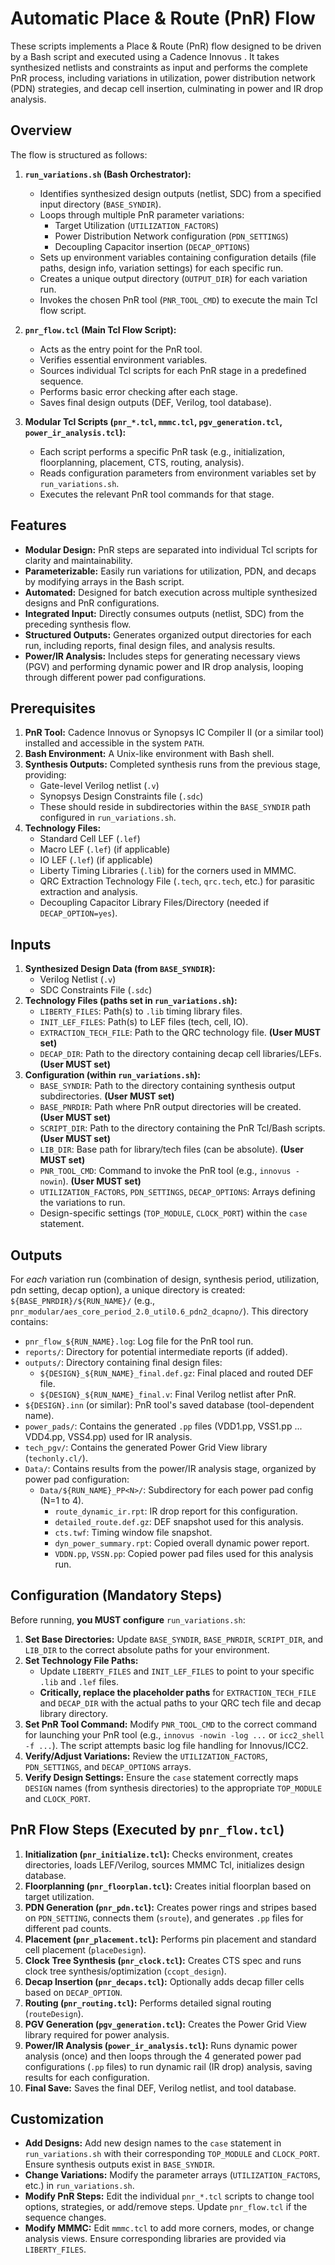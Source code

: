 
# Automatic Place & Route (PnR) Flow

These scripts implements a  Place & Route (PnR) flow designed to be driven by a Bash script and executed using a Cadence Innovus .
It takes synthesized netlists and constraints as input and performs the complete PnR process, including variations in utilization, power distribution network (PDN) strategies, and decap cell insertion, culminating in power and IR drop analysis.

## Overview

The flow is structured as follows:

1.  **`run_variations.sh` (Bash Orchestrator):**
    *   Identifies synthesized design outputs (netlist, SDC) from a specified input directory (`BASE_SYNDIR`).
    *   Loops through multiple PnR parameter variations:
        *   Target Utilization (`UTILIZATION_FACTORS`)
        *   Power Distribution Network configuration (`PDN_SETTINGS`)
        *   Decoupling Capacitor insertion (`DECAP_OPTIONS`)
    *   Sets up environment variables containing configuration details (file paths, design info, variation settings) for each specific run.
    *   Creates a unique output directory (`OUTPUT_DIR`) for each variation run.
    *   Invokes the chosen PnR tool (`PNR_TOOL_CMD`) to execute the main Tcl flow script.

2.  **`pnr_flow.tcl` (Main Tcl Flow Script):**
    *   Acts as the entry point for the PnR tool.
    *   Verifies essential environment variables.
    *   Sources individual Tcl scripts for each PnR stage in a predefined sequence.
    *   Performs basic error checking after each stage.
    *   Saves final design outputs (DEF, Verilog, tool database).

3.  **Modular Tcl Scripts (`pnr_*.tcl`, `mmmc.tcl`, `pgv_generation.tcl`, `power_ir_analysis.tcl`):**
    *   Each script performs a specific PnR task (e.g., initialization, floorplanning, placement, CTS, routing, analysis).
    *   Reads configuration parameters from environment variables set by `run_variations.sh`.
    *   Executes the relevant PnR tool commands for that stage.

## Features

*   **Modular Design:** PnR steps are separated into individual Tcl scripts for clarity and maintainability.
*   **Parameterizable:** Easily run variations for utilization, PDN, and decaps by modifying arrays in the Bash script.
*   **Automated:** Designed for batch execution across multiple synthesized designs and PnR configurations.
*   **Integrated Input:** Directly consumes outputs (netlist, SDC) from the preceding synthesis flow.
*   **Structured Outputs:** Generates organized output directories for each run, including reports, final design files, and analysis results.
*   **Power/IR Analysis:** Includes steps for generating necessary views (PGV) and performing dynamic power and IR drop analysis, looping through different power pad configurations.

## Prerequisites

1.  **PnR Tool:** Cadence Innovus or Synopsys IC Compiler II (or a similar tool) installed and accessible in the system `PATH`.
2.  **Bash Environment:** A Unix-like environment with Bash shell.
3.  **Synthesis Outputs:** Completed synthesis runs from the previous stage, providing:
    *   Gate-level Verilog netlist (`.v`)
    *   Synopsys Design Constraints file (`.sdc`)
    *   These should reside in subdirectories within the `BASE_SYNDIR` path configured in `run_variations.sh`.
4.  **Technology Files:**
    *   Standard Cell LEF (`.lef`)
    *   Macro LEF (`.lef`) (if applicable)
    *   IO LEF (`.lef`) (if applicable)
    *   Liberty Timing Libraries (`.lib`) for the corners used in MMMC.
    *   QRC Extraction Technology File (`.tech`, `qrc.tech`, etc.) for parasitic extraction and analysis.
    *   Decoupling Capacitor Library Files/Directory (needed if `DECAP_OPTION=yes`).



## Inputs

1.  **Synthesized Design Data (from `BASE_SYNDIR`):**
    *   Verilog Netlist (`.v`)
    *   SDC Constraints File (`.sdc`)
2.  **Technology Files (paths set in `run_variations.sh`):**
    *   `LIBERTY_FILES`: Path(s) to `.lib` timing library files.
    *   `INIT_LEF_FILES`: Path(s) to LEF files (tech, cell, IO).
    *   `EXTRACTION_TECH_FILE`: Path to the QRC technology file. **(User MUST set)**
    *   `DECAP_DIR`: Path to the directory containing decap cell libraries/LEFs. **(User MUST set)**
3.  **Configuration (within `run_variations.sh`):**
    *   `BASE_SYNDIR`: Path to the directory containing synthesis output subdirectories. **(User MUST set)**
    *   `BASE_PNRDIR`: Path where PnR output directories will be created. **(User MUST set)**
    *   `SCRIPT_DIR`: Path to the directory containing the PnR Tcl/Bash scripts. **(User MUST set)**
    *   `LIB_DIR`: Base path for library/tech files (can be absolute). **(User MUST set)**
    *   `PNR_TOOL_CMD`: Command to invoke the PnR tool (e.g., `innovus -nowin`). **(User MUST set)**
    *   `UTILIZATION_FACTORS`, `PDN_SETTINGS`, `DECAP_OPTIONS`: Arrays defining the variations to run.
    *   Design-specific settings (`TOP_MODULE`, `CLOCK_PORT`) within the `case` statement.

## Outputs

For *each* variation run (combination of design, synthesis period, utilization, pdn setting, decap option), a unique directory is created: `${BASE_PNRDIR}/${RUN_NAME}/` (e.g., `pnr_modular/aes_core_period_2.0_util0.6_pdn2_dcapno/`). This directory contains:

*   `pnr_flow_${RUN_NAME}.log`: Log file for the PnR tool run.
*   `reports/`: Directory for potential intermediate reports (if added).
*   `outputs/`: Directory containing final design files:
    *   `${DESIGN}_${RUN_NAME}_final.def.gz`: Final placed and routed DEF file.
    *   `${DESIGN}_${RUN_NAME}_final.v`: Final Verilog netlist after PnR.
*   `${DESIGN}.inn` (or similar): PnR tool's saved database (tool-dependent name).
*   `power_pads/`: Contains the generated `.pp` files (VDD1.pp, VSS1.pp ... VDD4.pp, VSS4.pp) used for IR analysis.
*   `tech_pgv/`: Contains the generated Power Grid View library (`techonly.cl/`).
*   `Data/`: Contains results from the power/IR analysis stage, organized by power pad configuration:
    *   `Data/${RUN_NAME}_PP<N>/`: Subdirectory for each power pad config (N=1 to 4).
        *   `route_dynamic_ir.rpt`: IR drop report for this configuration.
        *   `detailed_route.def.gz`: DEF snapshot used for this analysis.
        *   `cts.twf`: Timing window file snapshot.
        *   `dyn_power_summary.rpt`: Copied overall dynamic power report.
        *   `VDDN.pp`, `VSSN.pp`: Copied power pad files used for this analysis run.

## Configuration (Mandatory Steps)

Before running, **you MUST configure** `run_variations.sh`:

1.  **Set Base Directories:** Update `BASE_SYNDIR`, `BASE_PNRDIR`, `SCRIPT_DIR`, and `LIB_DIR` to the correct absolute paths for your environment.
2.  **Set Technology File Paths:**
    *   Update `LIBERTY_FILES` and `INIT_LEF_FILES` to point to your specific `.lib` and `.lef` files.
    *   **Critically, replace the placeholder paths** for `EXTRACTION_TECH_FILE` and `DECAP_DIR` with the actual paths to your QRC tech file and decap library directory.
3.  **Set PnR Tool Command:** Modify `PNR_TOOL_CMD` to the correct command for launching your PnR tool (e.g., `innovus -nowin -log ...` or `icc2_shell -f ...`). The script attempts basic log file handling for Innovus/ICC2.
4.  **Verify/Adjust Variations:** Review the `UTILIZATION_FACTORS`, `PDN_SETTINGS`, and `DECAP_OPTIONS` arrays.
5.  **Verify Design Settings:** Ensure the `case` statement correctly maps `DESIGN` names (from synthesis directories) to the appropriate `TOP_MODULE` and `CLOCK_PORT`.

## PnR Flow Steps (Executed by `pnr_flow.tcl`)

1.  **Initialization (`pnr_initialize.tcl`):** Checks environment, creates directories, loads LEF/Verilog, sources MMMC Tcl, initializes design database.
2.  **Floorplanning (`pnr_floorplan.tcl`):** Creates initial floorplan based on target utilization.
3.  **PDN Generation (`pnr_pdn.tcl`):** Creates power rings and stripes based on `PDN_SETTING`, connects them (`sroute`), and generates `.pp` files for different pad counts.
4.  **Placement (`pnr_placement.tcl`):** Performs pin placement and standard cell placement (`placeDesign`).
5.  **Clock Tree Synthesis (`pnr_clock.tcl`):** Creates CTS spec and runs clock tree synthesis/optimization (`ccopt_design`).
6.  **Decap Insertion (`pnr_decaps.tcl`):** Optionally adds decap filler cells based on `DECAP_OPTION`.
7.  **Routing (`pnr_routing.tcl`):** Performs detailed signal routing (`routeDesign`).
8.  **PGV Generation (`pgv_generation.tcl`):** Creates the Power Grid View library required for power analysis.
9.  **Power/IR Analysis (`power_ir_analysis.tcl`):** Runs dynamic power analysis (once) and then loops through the 4 generated power pad configurations (`.pp` files) to run dynamic rail (IR drop) analysis, saving results for each configuration.
10. **Final Save:** Saves the final DEF, Verilog netlist, and tool database.

## Customization

*   **Add Designs:** Add new design names to the `case` statement in `run_variations.sh` with their corresponding `TOP_MODULE` and `CLOCK_PORT`. Ensure synthesis outputs exist in `BASE_SYNDIR`.
*   **Change Variations:** Modify the parameter arrays (`UTILIZATION_FACTORS`, etc.) in `run_variations.sh`.
*   **Modify PnR Steps:** Edit the individual `pnr_*.tcl` scripts to change tool options, strategies, or add/remove steps. Update `pnr_flow.tcl` if the sequence changes.
*   **Modify MMMC:** Edit `mmmc.tcl` to add more corners, modes, or change analysis views. Ensure corresponding libraries are provided via `LIBERTY_FILES`.
